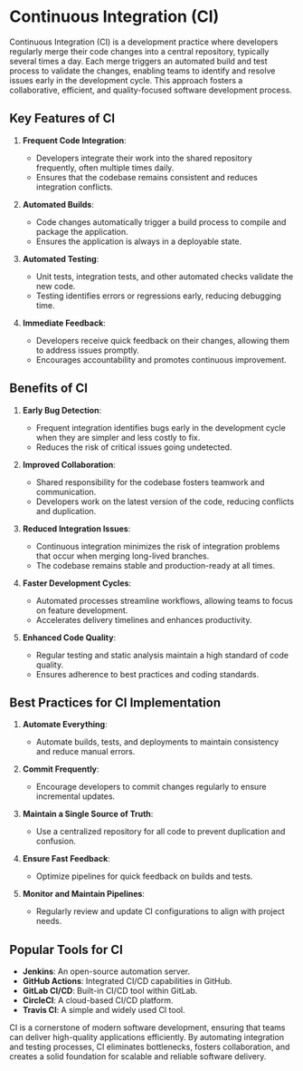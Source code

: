 # Continuous Integration (CI)

Continuous Integration (CI) is a development practice where developers regularly merge their code changes into a central repository, typically several times a day. Each merge triggers an automated build and test process to validate the changes, enabling teams to identify and resolve issues early in the development cycle. This approach fosters a collaborative, efficient, and quality-focused software development process.

## Key Features of CI

1. **Frequent Code Integration**:
   - Developers integrate their work into the shared repository frequently, often multiple times daily.
   - Ensures that the codebase remains consistent and reduces integration conflicts.

2. **Automated Builds**:
   - Code changes automatically trigger a build process to compile and package the application.
   - Ensures the application is always in a deployable state.

3. **Automated Testing**:
   - Unit tests, integration tests, and other automated checks validate the new code.
   - Testing identifies errors or regressions early, reducing debugging time.

4. **Immediate Feedback**:
   - Developers receive quick feedback on their changes, allowing them to address issues promptly.
   - Encourages accountability and promotes continuous improvement.

## Benefits of CI

1. **Early Bug Detection**:
   - Frequent integration identifies bugs early in the development cycle when they are simpler and less costly to fix.
   - Reduces the risk of critical issues going undetected.

2. **Improved Collaboration**:
   - Shared responsibility for the codebase fosters teamwork and communication.
   - Developers work on the latest version of the code, reducing conflicts and duplication.

3. **Reduced Integration Issues**:
   - Continuous integration minimizes the risk of integration problems that occur when merging long-lived branches.
   - The codebase remains stable and production-ready at all times.

4. **Faster Development Cycles**:
   - Automated processes streamline workflows, allowing teams to focus on feature development.
   - Accelerates delivery timelines and enhances productivity.

5. **Enhanced Code Quality**:
   - Regular testing and static analysis maintain a high standard of code quality.
   - Ensures adherence to best practices and coding standards.

## Best Practices for CI Implementation

1. **Automate Everything**:
   - Automate builds, tests, and deployments to maintain consistency and reduce manual errors.

2. **Commit Frequently**:
   - Encourage developers to commit changes regularly to ensure incremental updates.

3. **Maintain a Single Source of Truth**:
   - Use a centralized repository for all code to prevent duplication and confusion.

4. **Ensure Fast Feedback**:
   - Optimize pipelines for quick feedback on builds and tests.

5. **Monitor and Maintain Pipelines**:
   - Regularly review and update CI configurations to align with project needs.

## Popular Tools for CI

- **Jenkins**: An open-source automation server.
- **GitHub Actions**: Integrated CI/CD capabilities in GitHub.
- **GitLab CI/CD**: Built-in CI/CD tool within GitLab.
- **CircleCI**: A cloud-based CI/CD platform.
- **Travis CI**: A simple and widely used CI tool.

CI is a cornerstone of modern software development, ensuring that teams can deliver high-quality applications efficiently. By automating integration and testing processes, CI eliminates bottlenecks, fosters collaboration, and creates a solid foundation for scalable and reliable software delivery.


